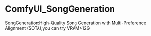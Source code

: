 # ComfyUI_SongGeneration
 SongGeneration:High-Quality Song Generation with Multi-Preference Alignment (SOTA),you can try VRAM>12G
